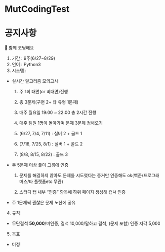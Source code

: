 # MutCodingTest

# 공지사항

👋  함께 코딩해요

1. 기간 : 9주(6/27~8/29)
2. 언어 : Python3
3. 시스템 : 

- 실시간 알고리즘 모의고사
    
    1) 주 1회 대면(or 비대면)진행
    
    2) 총 3문제(구현 2+ 타 유형 1문제) 
    
    3) 매주 월요일 19:00 ~ 22:00 총 2시간 진행
    
    4) 매주 팀원 1명이 돌아가며 문제 3문제 정해오기
    
    5) (6/27, 7/4, 7/11) : 실버 2 + 골드 1
    
    6) (7/18, 7/25, 8/1) : 실버 1 + 골드 2
    
    7) (8/8, 8/15, 8/22) : 골드 3
    
- 주 5문제 이상 풀이 그룹에 인증
    
    1) 문제를 해결하지 않아도 문제를 시도했다는 증거만 인증해도 ok(백준/프로그래머스/타 플랫폼etc 무관)
    
    2) 스터디 탭 내부 “인증” 항목에 하위 페이지 생성해 캡쳐 인증
    
- 주 1문제씩 괜찮은 문제 노션에 공유

4. 규칙
- 무단결석 **50,000**/미인증, 결석 10,000/말하고 결석, (문제 포함) 인증 지각 5,000
5. 목표

- 미정

